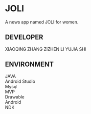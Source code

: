 JOLI
======
A news app named JOLI for women.
<br>


DEVELOPER
--------
   XIAOQING ZHANG
   ZIZHEN LI
   YUJIA SHI
<br>

ENVIRONMENT
---------
   JAVA<br>
   Android Studio<br>
   Mysql<br>
   MVP<br>
   Drawable<br>
   Android<br>
   NDK<br>

